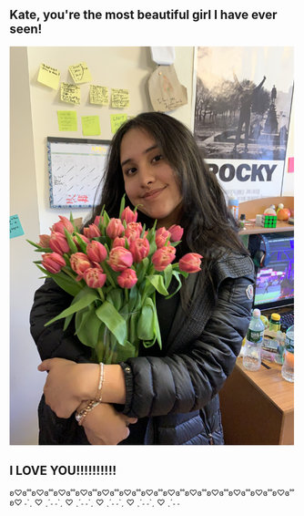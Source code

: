 <h2>Kate, you're the most beautiful girl I have ever seen!</h2> 
<html>
<body>

<img src="IMG-2883.jpg" alt="Trulli" width="500" height="700">

</body>
</html>
<h2>I LOVE YOU!!!!!!!!!!</h2>
ʚ♡ɞ˚˚ʚ♡ɞ˚˚ʚ♡ɞ˚˚ʚ♡ɞ˚˚ʚ♡ɞ˚˚ʚ♡ɞ˚˚ʚ♡ɞ˚˚ʚ♡ɞ˚˚ʚ♡ɞ˚˚ʚ♡ɞ˚˚ʚ♡ɞ˚˚ʚ♡ɞ˚˚ʚ♡ɞ˚˚ʚ♡
 ˗ˋˏ ♡ ˎˊ˗ ˗ˋˏ ♡ ˎˊ˗ ˗ˋˏ ♡ ˎˊ˗ ˗ˋˏ ♡ ˎˊ˗ ˗ˋˏ ♡ ˎˊ˗ ˗
